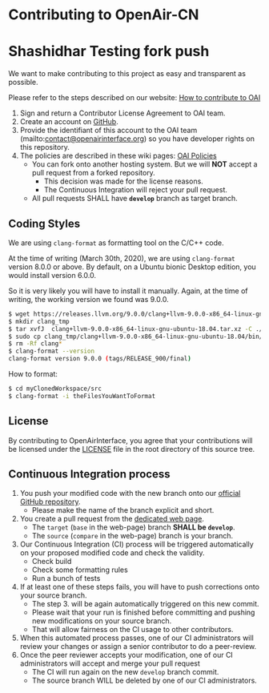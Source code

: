 # Contributing to OpenAir-CN #
# Shashidhar Testing fork push 
We want to make contributing to this project as easy and transparent as possible.

Please refer to the steps described on our website: [How to contribute to OAI](https://www.openairinterface.org/?page_id=112)

1. Sign and return a Contributor License Agreement to OAI team.
2. Create an account on [GitHub](https://github.com).
3. Provide the identifiant of this account to the OAI team (mailto:contact@openairinterface.org) so you have developer rights on this repository.
4. The policies are described in these wiki pages: [OAI Policies](https://gitlab.eurecom.fr/oai/openairinterface5g/wikis/oai-policies-home)
   - You can fork onto another hosting system. But we will **NOT** accept a pull request from a forked repository.
      * This decision was made for the license reasons.
      * The Continuous Integration will reject your pull request.
   - All pull requests SHALL have **`develop`** branch as target branch.

## Coding Styles ##

We are using `clang-format` as formatting tool on the C/C++ code.

At the time of writing (March 30th, 2020), we are using `clang-format` version 8.0.0 or above. By default, on a Ubuntu bionic Desktop edition, you would install version 6.0.0.

So it is very likely you will have to install it manually. Again, at the time of writing, the working version we found was 9.0.0.

```bash
$ wget https://releases.llvm.org/9.0.0/clang+llvm-9.0.0-x86_64-linux-gnu-ubuntu-18.04.tar.xz
$ mkdir clang_tmp
$ tar xvfJ  clang+llvm-9.0.0-x86_64-linux-gnu-ubuntu-18.04.tar.xz -C ./clang_tmp
$ sudo cp clang_tmp/clang+llvm-9.0.0-x86_64-linux-gnu-ubuntu-18.04/bin/clang-format /usr/bin/clang-format
$ rm -Rf clang*
$ clang-format --version
clang-format version 9.0.0 (tags/RELEASE_900/final)
```

How to format:

```bash
$ cd myClonedWorkspace/src
$ clang-format -i theFilesYouWantToFormat
```

## License ##

By contributing to OpenAirInterface, you agree that your contributions will be licensed under the [LICENSE](LICENSE) file in the root directory of this source tree.

## Continuous Integration process ##

1.  You push your modified code with the new branch onto our [official GitHub repository](https://github.com/OPENAIRINTERFACE/openair-hss).
    -  Please make the name of the branch explicit and short.
2.  You create a pull request from the [dedicated web page](https://github.com/OPENAIRINTERFACE/openair-hss/pulls).
    -  The `target` (`base` in the web-page) branch **SHALL be `develop`**.
    -  The `source` (`compare` in the web-page) branch is your branch.
3.  Our Continuous Integration (CI) process will be triggered automatically on your proposed modified code and check the validity.
    -  Check build
    -  Check some formatting rules
    -  Run a bunch of tests
4.  If at least one of these steps fails, you will have to push corrections onto your source branch.
    -  The step 3. will be again automatically triggered on this new commit.
    -  Please wait that your run is finished before committing and pushing new modifications on your source branch.
    -  That will allow fairness on the CI usage to other contributors.
4.  When this automated process passes, one of our CI administrators will review your changes or assign a senior contributor
  to do a peer-review.
5.  Once the peer reviewer accepts your modification, one of our CI administrators will accept and merge your pull request
    -  The CI will run again on the new `develop` branch commit.
    -  The source branch WILL be deleted by one of our CI administrators.

